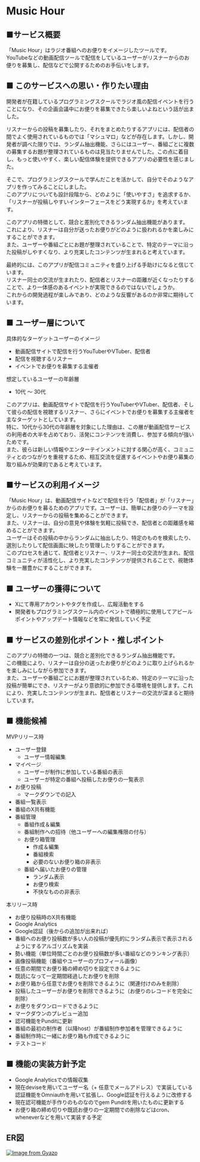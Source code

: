 # Music Hour

## ■サービス概要
「Music Hour」はラジオ番組へのお便りをイメージしたツールです。<br>
YouTubeなどの動画配信ツールで配信をしているユーザーがリスナーからのお便りを募集し、配信などで公開するためのお手伝いをします。

## ■ このサービスへの思い・作りたい理由
開発者が在籍しているプログラミングスクールでラジオ風の配信イベントを行うことになり、その企画会議中にお便りを募集できたら楽しいよねという話が出ました。

リスナーからの投稿を募集したり、それをまとめたりするアプリには、配信者の間でよく使用されているものでは「マシュマロ」などが存在します。しかし、開発者が調べた限りでは、ランダム抽出機能、さらにはユーザー、番組ごとに複数の募集するお題が整理されているものは見当たりませんでした。この点に着目し、もっと使いやすく、楽しい配信体験を提供できるアプリの必要性を感じました。

そこで、プログラミングスクールで学んだことを活かして、自分でそのようなアプリを作ってみることにしました。<br>
このアプリについても設計段階から、どのように「使いやすさ」を追求するか、「リスナーが投稿しやすいインターフェースをどう実現するか」を考えています。

このアプリの特徴として、競合と差別化できるランダム抽出機能があります。<br>
これにより、リスナーは自分が送ったお便りがどのように扱われるかを楽しみにすることができます。<br>
また、ユーザーや番組ごとにお題が整理されていることで、特定のテーマに沿った投稿がしやすくなり、より充実したコンテンツが生まれると考えています。

最終的には、このアプリが配信コミュニティを盛り上げる手助けになると信じています。<br>
リスナー同士の交流が生まれたり、配信者とリスナーの距離が近くなったりすることで、より一体感のあるイベントが実現できるのではないでしょうか。<br>
これからの開発過程が楽しみであり、どのような反響があるのか非常に期待しています。

## ■ ユーザー層について

具体的なターゲットユーザーのイメージ
- 動画配信サイトで配信を行うYouTuberやVTuber、配信者
- 配信を視聴するリスナー
- イベントでお便りを募集する主催者

想定しているユーザーの年齢層
- 10代 ～ 30代


このアプリは、動画配信サイトで配信を行うYouTuberやVTuber、配信者、そして彼らの配信を視聴するリスナー、さらにイベントでお便りを募集する主催者を主なターゲットとしています。<br>
特に、10代から30代の年齢層を対象にした理由は、この層が動画配信サービスの利用者の大半を占めており、活発にコンテンツを消費し、参加する傾向が強いためです。<br>
また、彼らは新しい情報やエンターテインメントに対する関心が高く、コミュニティとのつながりを重視するため、相互交流を促進するイベントやお便り募集の取り組みが効果的であると考えています。

## ■サービスの利用イメージ
「Music Hour」は、動画配信サイトなどで配信を行う「配信者」が「リスナー」からのお便りを募るためのアプリです。ユーザーは、簡単にお便りのテーマを設定し、リスナーからの投稿を集めることができます。<br>
また、リスナーは、自分の意見や体験を気軽に投稿でき、配信者との距離感を縮めることができます。<br>
ユーザーはその投稿の中からランダムに抽出したり、特定のものを検索したり、選別したりして配信画面に映したり管理したりすることができます。<br>
このプロセスを通じて、配信者とリスナー、リスナー同士の交流が生まれ、配信コミュニティが活性化し、より充実したコンテンツが提供されることで、視聴体験を一層豊かにすることができます。

## ■ ユーザーの獲得について
- Xにて専用アカウントやタグを作成し、広報活動をする
- 開発者もプログラミングスクール内のイベントで積極的に使用してアピールポイントやアップデート情報などを常に発信していく予定

## ■ サービスの差別化ポイント・推しポイント
このアプリの特徴の一つは、競合と差別化できるランダム抽出機能です。<br>
この機能により、リスナーは自分の送ったお便りがどのように取り上げられるかを楽しみにしながら参加できます。<br>
また、ユーザーや番組ごとにお題が整理されているため、特定のテーマに沿った投稿が簡単にでき、リスナーがより意欲的に参加できる環境を提供します。これにより、充実したコンテンツが生まれ、配信者とリスナーの交流が深まると期待しています。

## ■ 機能候補

MVPリリース時
- ユーザー登録
  - ユーザー情報編集
- マイページ
  - ユーザーが制作に参加している番組の表示
  - ユーザーが特定の番組へ投稿したお便りの一覧表示
- お便り投稿
  - マークダウンでの記入
- 番組一覧表示
- 番組のX共有機能
- 番組管理
  - 番組作成＆編集
  - 番組制作への招待（他ユーザーへの編集権限の付与）
  - お便り箱管理
    - 作成＆編集
    - 番組検索
    - 必要のないお便り箱の非表示
  - 番組へ届いたお便りの管理
    - ランダム表示
    - お便り検索
    - 不快なものの非表示

本リリース時
- お便り投稿時のX共有機能
- Google Analytics
- Google認証（後からの追加が出来れば）
- 番組へのお便り投稿数が多い人の投稿が優先的にランダム表示で表示されるようにするアルゴリズムを実装
- 勢い機能（単位時間ごとのお便り投稿数が多い番組などのランキング表示）
- 画像投稿機能（番組やユーザーのプロフィール画像）
- 任意の期間でお便り箱の締め切りを設定できるように
- 既読になって一定期間経過したお便りを削除
- お便り箱から任意でお便りを削除できるように（関連付けのみを削除）
- 投稿したユーザーがお便りを削除できるように（お便りのレコードを完全に削除）
- お便りをダウンロードできるように
- マークダウンのプレビュー追加
- 認可機能をPunditに更新
- 番組の最初の制作者（以降host）が番組制作参加者を管理できるように
- 番組制作時に一緒にお便り箱も作成できるように
- テストコード

## ■ 機能の実装方針予定
- Google Analyticsでの情報収集
- 現在deviseを用いてユーザー名（+ 任意でメールアドレス）で実装している認証機能をOmniauthを用いて拡張し、Google認証を行えるように改修する
- 現在認可機能が手作りのものなのでgem Punditを用いたものに更新する
- お便り箱の締め切りや既読お便りの一定期間での削除などはcron、wheneverなどを用いて実装する予定


## ER図
[![Image from Gyazo](https://i.gyazo.com/406d8fe383fa258b8a81a032960accdc.png)](https://gyazo.com/406d8fe383fa258b8a81a032960accdc)